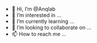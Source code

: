 - 👋 Hi, I’m @Anqlab
- 👀 I’m interested in ...
- 🌱 I’m currently learning ...
- 💞️ I’m looking to collaborate on ...
- 📫 How to reach me ...

<!---
Anqlab/Anqlab is a ✨ special ✨ repository because its `README.md` (this file) appears on your GitHub profile.
You can click the Preview link to take a look at your changes.
--->
